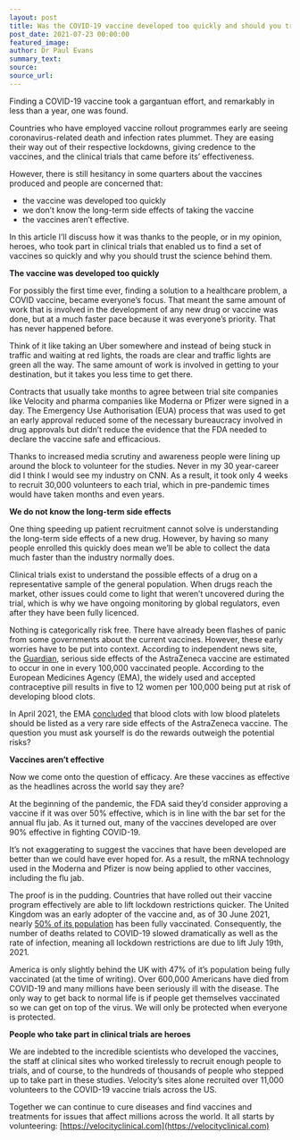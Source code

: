 ```yaml
---
layout: post
title: Was the COVID-19 vaccine developed too quickly and should you trust it?
post_date: 2021-07-23 00:00:00
featured_image:
author: Dr Paul Evans
summary_text:
source:
source_url:
---
```

Finding a COVID-19 vaccine took a gargantuan effort, and remarkably in less than a year, one was found.

Countries who have employed vaccine rollout programmes early are seeing coronavirus-related death and infection rates plummet. They are easing their way out of their respective lockdowns, giving credence to the vaccines, and the clinical trials that came before its’ effectiveness.

However, there is still hesitancy in some quarters about the vaccines produced and people are concerned that:

* the vaccine was developed too quickly
* we don’t know the long-term side effects of taking the vaccine
* the vaccines aren’t effective.

In this article I’ll discuss how it was thanks to the people, or in my opinion, heroes, who took part in clinical trials that enabled us to find a set of vaccines so quickly and why you should trust the science behind them.

**The vaccine was developed too quickly**

For possibly the first time ever, finding a solution to a healthcare problem, a COVID vaccine, became everyone’s focus. That meant the same amount of work that is involved in the development of any new drug or vaccine was done, but at a much faster pace because it was everyone’s priority. That has never happened before.

Think of it like taking an Uber somewhere and instead of being stuck in traffic and waiting at red lights, the roads are clear and traffic lights are green all the way. The same amount of work is involved in getting to your destination, but it takes you less time to get there.

Contracts that usually take months to agree between trial site companies like Velocity and pharma companies like Moderna or Pfizer were signed in a day. The Emergency Use Authorisation (EUA) process that was used to get an early approval reduced some of the necessary bureaucracy involved in drug approvals but didn’t reduce the evidence that the FDA needed to declare the vaccine safe and efficacious. &nbsp;

Thanks to increased media scrutiny and awareness people were lining up around the block to volunteer for the studies. Never in my 30 year-career did I think I would see my industry on CNN. As a result, it took only 4 weeks to recruit 30,000 volunteers to each trial, which in pre-pandemic times would have taken months and even years.

**We do not know the long-term side effects**

One thing speeding up patient recruitment cannot solve is understanding the long-term side effects of a new drug. However, by having so many people enrolled this quickly does mean we’ll be able to collect the data much faster than the industry normally does.

Clinical trials exist to understand the possible effects of a drug on a representative sample of the general population. When drugs reach the market, other issues could come to light that weren’t uncovered during the trial, which is why we have ongoing monitoring by global regulators, even after they have been fully licenced.

Nothing is categorically risk free. There have already been flashes of panic from some governments about the current vaccines. However, these early worries have to be put into context. According to independent news site, the [Guardian](https://www.theguardian.com/society/2021/apr/09/contraception-blood-clot-risk-public-need-better-access-to-advice), serious side effects of the AstraZeneca vaccine are estimated to occur in one in every 100,000 vaccinated people. According to the European Medicines Agency (EMA), the widely used and accepted contraceptive pill results in five to 12 women per 100,000 being put at risk of developing blood clots.&nbsp;

In April 2021, the EMA [concluded](https://www.ema.europa.eu/en/news/astrazenecas-covid-19-vaccine-benefits-risks-context) that blood clots with low blood platelets should be listed as a very rare side effects of the AstraZeneca vaccine. The question you must ask yourself is do the rewards outweigh the potential risks?

**Vaccines aren’t effective**

Now we come onto the question of efficacy. Are these vaccines as effective as the headlines across the world say they are?

At the beginning of the pandemic, the FDA said they’d consider approving a vaccine if it was over 50% effective, which is in line with the bar set for the annual flu jab. As it turned out, many of the vaccines developed are over 90% effective in fighting COVID-19.

It’s not exaggerating to suggest the vaccines that have been developed are better than we could have ever hoped for. As a result, the mRNA technology used in the Moderna and Pfizer is now being applied to other vaccines, including the flu jab.

The proof is in the pudding. Countries that have rolled out their vaccine program effectively are able to lift lockdown restrictions quicker. The United Kingdom was an early adopter of the vaccine and, as of 30 June 2021, nearly [50% of its population](https://ourworldindata.org/covid-vaccinations?country=GBR) has been fully vaccinated. Consequently, the number of deaths related to COVID-19 slowed dramatically as well as the rate of infection, meaning all lockdown restrictions are due to lift July 19th, 2021.

America is only slightly behind the UK with 47% of it’s population being fully vaccinated (at the time of writing). Over 600,000 Americans have died from COVID-19 and many millions have been seriously ill with the disease. The only way to get back to normal life is if people get themselves vaccinated so we can get on top of the virus. We will only be protected when everyone is protected.

**People who take part in clinical trials are heroes**

We are indebted to the incredible scientists who developed the vaccines, the staff at clinical sites who worked tirelessly to recruit enough people to trials, and of course, to the hundreds of thousands of people who stepped up to take part in these studies. Velocity’s sites alone recruited over 11,000 volunteers to the COVID-19 vaccine trials across the US.

Together we can continue to cure diseases and find vaccines and treatments for issues that affect millions across the world. It all starts by volunteering: [https://velocityclinical.com](https://velocityclinical.com)
